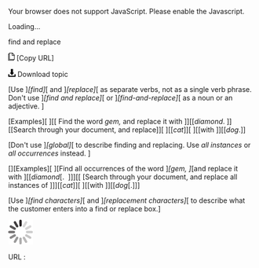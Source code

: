 Your browser does not support JavaScript. Please enable the Javascript.

Loading...

find and replace

![Copy URL](find-replace_files/Copy.png) [Copy URL]

![Download](find-replace_files/Download.png)
Download topic

[Use ]*[find]*[ and ]*[replace]*[ as separate verbs, not as a single verb phrase. Don't use ]*[find and replace]*[ or ]*[find-and-replace]*[ as a noun or an adjective. ]

[Examples][ ][[
Find the word *gem,* and replace it with ]][[*diamond*.
]][[Search through your document, and replace]][ ][[*cat*]][ ][[with ]][[*dog*.]]

[Don't use ]*[global]*[ to describe finding and replacing. Use *all instances* or *all occurrences* instead. ]

[][Examples][
][Find all occurrences of the word ]*[gem, ]*[and replace it with ][[*diamond*[.  ]]][[
[Search through your document, and replace all instances of ]]][[*cat*]][ ][[with ]][[*dog*[.]]]

[Use ]*[find characters]*[ and ]*[replacement characters]*[ to describe what the customer enters into a find or replace box.]

![In progress](find-replace_files/activity-large.gif)

URL :


